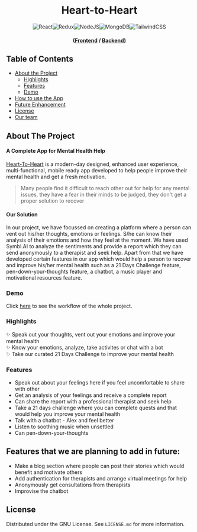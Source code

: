 <h1 align="center">Heart-to-Heart</h1>

<p align="center">
  <img alt="React" src="https://img.shields.io/badge/react-%2320232a.svg?style=for-the-badge&logo=react&logoColor=%2361DAFB"/><img alt="Redux" src="https://img.shields.io/badge/redux-%23593d88.svg?style=for-the-badge&logo=redux&logoColor=white"/><img alt="NodeJS" src="https://img.shields.io/badge/node.js-6DA55F?style=for-the-badge&logo=node.js&logoColor=white"/><img alt="MongoDB" src="https://img.shields.io/badge/MongoDB-%234ea94b.svg?style=for-the-badge&logo=mongodb&logoColor=white"/><img alt="TailwindCSS" src="https://img.shields.io/badge/tailwindcss-%2338B2AC.svg?style=for-the-badge&logo=tailwind-css&logoColor=white"/> 
</p>
<h4 align="center">(<a href="https://github.com/Rupayan789/Heart-to-Heart-Frontend">Frontend</a> / <a href="https://github.com/Rupayan789/Backend-Heart-to-Heart">Backend</a>)</h4>

## Table of Contents

- [About the Project](#about-the-project)
  - [Highlights](#highlights)
  - [Features](#features)
  - [Demo](#Demo)
- [How to use the App](#how-to-use-the-app)
- [Future Enhancement](#features-that-we-are-planning-to-add)
- [License](#license)
- [Our team](#geeks-behind-this)

## About The Project

#### A Complete App for Mental Health Help

[Heart-To-Heart](https://heart-to-heart-frontend.vercel.app/) is a modern-day designed, enhanced user experience, multi-functional, mobile ready app developed to help people improve their mental health and get a fresh motivation.

> Many people find it difficult to reach other out for help for any mental issues,
> they have a fear in their minds to be judged,
> they don't get a proper solution to recover


#### Our Solution

In our project, we have focussed on creating a platform where a person can vent out his/her thoughts, emotions or feelings. S/he can know their analysis of their emotions and how they feel at the moment. We have used Symbl.AI to analyze the sentiments and provide a report which they can send anonymously to a therapist and seek help. Apart from that we have developed certain features in our app which would help a person to recover and improve his/her mental health such as a 21 Days Challenge feature, pen-down-your-thoughts feature, a chatbot, a music player and motivational resources feature.

### Demo

Click [here](https://www.youtube.com/watch?v=t97BTRXMrhA) to see the workflow of the whole project.

### Highlights

✨ Speak out your thoughts, vent out your emotions and improve your mental health </br>
✨ Know your emotions, analyze, take activites or chat with a bot </br>
✨ Take our curated 21 Days Challenge to improve your mental health

### Features

- Speak out about your feelings here if you feel uncomfortable to share with other
- Get an analysis of your feelings and receive a complete report
- Can share the report with a professional therapist and seek help
- Take a 21 days challenge where you can complete quests and that would help you improve your mental health
- Talk with a chatbot - Alex and feel better
- Listen to soothing music when unsettled
- Can pen-down-your-thoughts


## Features that we are planning to add in future:

- Make a blog section where people can post their stories which would benefit and motivate others
- Add authentication for therapists and arrange virtual meetings for help
- Anonymously get consultations from therapists
- Improvise the chatbot


## License

Distributed under the GNU License. See `LICENSE.md` for more information.
